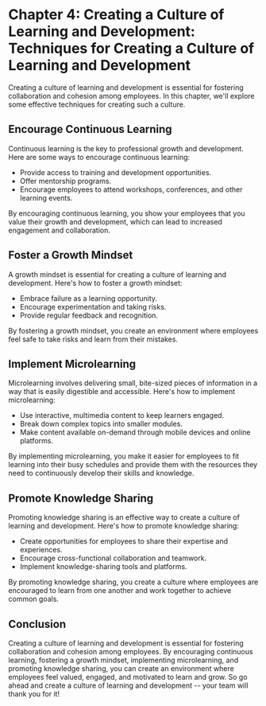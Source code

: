 Chapter 4: Creating a Culture of Learning and Development: Techniques for Creating a Culture of Learning and Development
========================================================================================================================

Creating a culture of learning and development is essential for fostering collaboration and cohesion among employees. In this chapter, we'll explore some effective techniques for creating such a culture.

Encourage Continuous Learning
-----------------------------

Continuous learning is the key to professional growth and development. Here are some ways to encourage continuous learning:

* Provide access to training and development opportunities.
* Offer mentorship programs.
* Encourage employees to attend workshops, conferences, and other learning events.

By encouraging continuous learning, you show your employees that you value their growth and development, which can lead to increased engagement and collaboration.

Foster a Growth Mindset
-----------------------

A growth mindset is essential for creating a culture of learning and development. Here's how to foster a growth mindset:

* Embrace failure as a learning opportunity.
* Encourage experimentation and taking risks.
* Provide regular feedback and recognition.

By fostering a growth mindset, you create an environment where employees feel safe to take risks and learn from their mistakes.

Implement Microlearning
-----------------------

Microlearning involves delivering small, bite-sized pieces of information in a way that is easily digestible and accessible. Here's how to implement microlearning:

* Use interactive, multimedia content to keep learners engaged.
* Break down complex topics into smaller modules.
* Make content available on-demand through mobile devices and online platforms.

By implementing microlearning, you make it easier for employees to fit learning into their busy schedules and provide them with the resources they need to continuously develop their skills and knowledge.

Promote Knowledge Sharing
-------------------------

Promoting knowledge sharing is an effective way to create a culture of learning and development. Here's how to promote knowledge sharing:

* Create opportunities for employees to share their expertise and experiences.
* Encourage cross-functional collaboration and teamwork.
* Implement knowledge-sharing tools and platforms.

By promoting knowledge sharing, you create a culture where employees are encouraged to learn from one another and work together to achieve common goals.

Conclusion
----------

Creating a culture of learning and development is essential for fostering collaboration and cohesion among employees. By encouraging continuous learning, fostering a growth mindset, implementing microlearning, and promoting knowledge sharing, you can create an environment where employees feel valued, engaged, and motivated to learn and grow. So go ahead and create a culture of learning and development -- your team will thank you for it!
